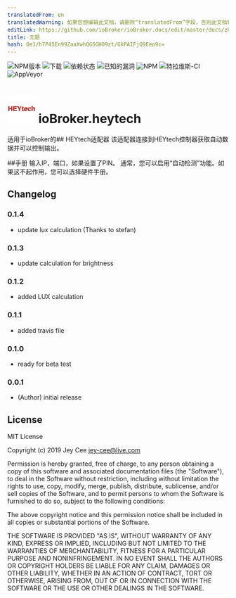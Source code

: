 ```yaml
---
translatedFrom: en
translatedWarning: 如果您想编辑此文档，请删除“translatedFrom”字段，否则此文档将再次自动翻译
editLink: https://github.com/ioBroker/ioBroker.docs/edit/master/docs/zh-cn/adapterref/iobroker.heytech/README.md
title: 无题
hash: Oe1/h7P45En99ZaaXwhQGSGH09zt/GkPAIFjQ9Eeo9c=
---
```

![NPM版本](http://img.shields.io/npm/v/iobroker.heytech.svg)
![下载](https://img.shields.io/npm/dm/iobroker.heytech.svg)
![依赖状态](https://img.shields.io/david/jey-cee/iobroker.heytech.svg)
![已知的漏洞](https://snyk.io/test/github/jey-cee/ioBroker.heytech/badge.svg)
![NPM](https://nodei.co/npm/iobroker.heytech.png?downloads=true)
![特拉维斯-CI](http://img.shields.io/travis/jey-cee/ioBroker.heytech/master.svg)
![AppVeyor](https://ci.appveyor.com/api/projects/status/github/jey-cee/ioBroker.heytech?branch=master&svg=true)

<h1><img src="admin/heytech.png" width="64"/> ioBroker.heytech </h1>

适用于ioBroker的## HEYtech适配器
该适配器连接到HEYtech控制器获取自动数据并可以控制输出。

##手册
输入IP，端口，如果设置了PIN。
通常，您可以启用“自动检测”功能。如果这不起作用，您可以选择硬件手册。

## Changelog

### 0.1.4
* update lux calculation (Thanks to stefan)


### 0.1.3
* update calculation for brightness


### 0.1.2
* added LUX calculation


### 0.1.1
* added travis file


### 0.1.0
* ready for beta test


### 0.0.1
* (Author) initial release

## License
MIT License

Copyright (c) 2019 Jey Cee <jey-cee@live.com>

Permission is hereby granted, free of charge, to any person obtaining a copy
of this software and associated documentation files (the "Software"), to deal
in the Software without restriction, including without limitation the rights
to use, copy, modify, merge, publish, distribute, sublicense, and/or sell
copies of the Software, and to permit persons to whom the Software is
furnished to do so, subject to the following conditions:

The above copyright notice and this permission notice shall be included in all
copies or substantial portions of the Software.

THE SOFTWARE IS PROVIDED "AS IS", WITHOUT WARRANTY OF ANY KIND, EXPRESS OR
IMPLIED, INCLUDING BUT NOT LIMITED TO THE WARRANTIES OF MERCHANTABILITY,
FITNESS FOR A PARTICULAR PURPOSE AND NONINFRINGEMENT. IN NO EVENT SHALL THE
AUTHORS OR COPYRIGHT HOLDERS BE LIABLE FOR ANY CLAIM, DAMAGES OR OTHER
LIABILITY, WHETHER IN AN ACTION OF CONTRACT, TORT OR OTHERWISE, ARISING FROM,
OUT OF OR IN CONNECTION WITH THE SOFTWARE OR THE USE OR OTHER DEALINGS IN THE
SOFTWARE.